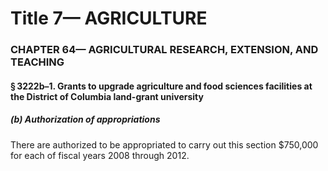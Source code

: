
# Title 7— AGRICULTURE
### CHAPTER 64— AGRICULTURAL RESEARCH, EXTENSION, AND TEACHING
#### § 3222b–1. Grants to upgrade agriculture and food sciences facilities at the District of Columbia land-grant university
##### (b) Authorization of appropriations

There are authorized to be appropriated to carry out this section $750,000 for each of fiscal years 2008 through 2012.
